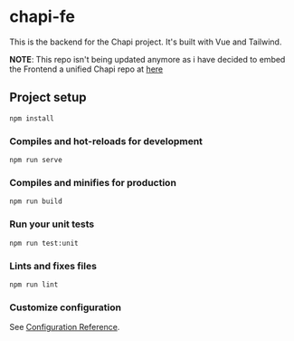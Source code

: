 # chapi-fe

This is the backend for the Chapi project. It's built with Vue and Tailwind.

**NOTE**: This repo isn't being updated anymore as i have decided to embed the Frontend a unified Chapi repo at [here](https://github.com/ikeohachidi/chapi)

## Project setup

```
npm install
```

### Compiles and hot-reloads for development

```
npm run serve
```

### Compiles and minifies for production

```
npm run build
```

### Run your unit tests

```
npm run test:unit
```

### Lints and fixes files

```
npm run lint
```

### Customize configuration

See [Configuration Reference](https://cli.vuejs.org/config/).

